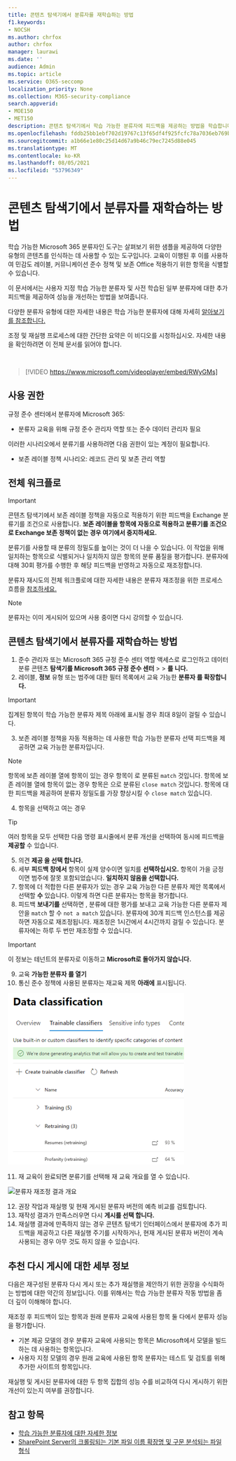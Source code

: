 ```yaml
---
title: 콘텐츠 탐색기에서 분류자를 재학습하는 방법
f1.keywords:
- NOCSH
ms.author: chrfox
author: chrfox
manager: laurawi
ms.date: ''
audience: Admin
ms.topic: article
ms.service: O365-seccomp
localization_priority: None
ms.collection: M365-security-compliance
search.appverid:
- MOE150
- MET150
description: 콘텐츠 탐색기에서 학습 가능한 분류자에 피드백을 제공하는 방법을 학습합니다.
ms.openlocfilehash: fddb25bb1ebf702d19767c13f65df4f925fcfc78a7036eb769b96241b271471c
ms.sourcegitcommit: a1b66e1e80c25d14d67a9b46c79ec7245d88e045
ms.translationtype: MT
ms.contentlocale: ko-KR
ms.lasthandoff: 08/05/2021
ms.locfileid: "53796349"
---
```

# <a name="how-to-retrain-a-classifier-in-content-explorer"></a>콘텐츠 탐색기에서 분류자를 재학습하는 방법

학습 가능한 Microsoft 365 분류자인 도구는 살펴보기 위한 샘플을 제공하여 다양한 유형의 콘텐츠를 인식하는 데 사용할 수 있는 도구입니다. 교육이 이행된 후 이를 사용하여 민감도 레이블, 커뮤니케이션 준수 정책 및 보존 Office 적용하기 위한 항목을 식별할 수 있습니다.

이 문서에서는 사용자 지정 학습 가능한 분류자 및 사전 학습된 일부 분류자에 대한 추가 피드백을 제공하여 성능을 개선하는 방법을 보여줍니다.

다양한 분류자 유형에 대한 자세한 내용은 학습 가능한 분류자에 대해 자세히 [알아보기를 참조합니다.](classifier-learn-about.md)

조정 및 재실행 프로세스에 대한 간단한 요약은 이 비디오를 시청하십시오. 자세한 내용을 확인하려면 이 전체 문서를 읽어야 합니다.

</br>

> [!VIDEO https://www.microsoft.com/videoplayer/embed/RWyGMs]


## <a name="permissions"></a>사용 권한

규정 준수 센터에서 분류자에 Microsoft 365:

- 분류자 교육을 위해 규정 준수 관리자 역할 또는 준수 데이터 관리자 필요

이러한 시나리오에서 분류기를 사용하려면 다음 권한이 있는 계정이 필요합니다.

- 보존 레이블 정책 시나리오: 레코드 관리 및 보존 관리 역할 

## <a name="overall-workflow"></a>전체 워크플로

> [!IMPORTANT]
> 콘텐츠 탐색기에서 보존 레이블 정책을 자동으로 적용하기 위한 피드백을 Exchange 분류기를 조건으로 사용합니다. **보존 레이블을 항목에 자동으로 적용하고 분류기를 조건으로 Exchange 보존 정책이 없는 경우 여기에서 중지하세요.**

분류기를 사용할 때 분류의 정밀도를 높이는 것이 더 나을 수 있습니다. 이 작업을 위해 일치하는 항목으로 식별되거나 일치하지 않은 항목의 분류 품질을 평가합니다. 분류자에 대해 30회 평가를 수행한 후 해당 피드백을 반영하고 자동으로 재조정합니다.

분류자 재시도의 전체 워크플로에 대한 자세한 내용은 분류자 재조정을 위한 프로세스 흐름을 [참조하세요.](classifier-learn-about.md#retraining-classifiers)

> [!NOTE]
> 분류자는 이미 게시되어 있으며 사용 중이면 다시 강의할 수 있습니다.

## <a name="how-to-retrain-a-classifier-in-content-explorer"></a>콘텐츠 탐색기에서 분류자를 재학습하는 방법

1. 준수 관리자 또는 Microsoft 365 규정 준수 센터 역할 액세스로 로그인하고 데이터 분류 콘텐츠 **탐색기를 Microsoft 365 규정 준수 센터**  >    >  **를 니다.** 
2. 레이블, **정보** 유형 또는 범주에 대한 필터 목록에서 교육 가능한 **분류자 를 확장합니다.**

> [!IMPORTANT]
> 집계된 항목이 학습 가능한 분류자 제목 아래에 표시될 경우 최대 8일이 걸릴 수 있습니다.

3. 보존 레이블 정책을 자동 적용하는 데 사용한 학습 가능한 분류자 선택 피드백을 제공하면 교육 가능한 분류자입니다.

> [!NOTE]
> 항목에 보존 레이블 열에  항목이 있는 경우 항목이 로 분류된 `match` 것입니다.  항목에 보존 레이블 열에 항목이  없는 경우 항목은 으로 분류된 `close match` 것입니다. 항목에 대한 피드백을 제공하여 분류자 정밀도를 가장 향상시킬 수 `close match` 있습니다. 

4. 항목을 선택하고 여는 경우
 
 > [!TIP]
> 여러 항목을 모두 선택한 다음 명령 표시줄에서 분류 개선을 선택하여 동시에 피드백을 **제공할** 수 있습니다.

5. 의견 **제공 을 선택 합니다.**
6. 세부 **피드백 창에서** 항목이 실제 양수이면 일치를 **선택하십시오.**  항목이 가을 긍정이면 범주에 잘못 포함되었습니다. **일치하지 않음을 선택합니다.**
7. 항목에 더 적합한 다른 분류자가 있는 경우 교육 가능한 다른 분류자 제안 목록에서 선택할 **수** 있습니다. 이렇게 하면 다른 분류자는 항목을 평가합니다.
8. 피드백 **보내기를** 선택하면 , 분류에 대한 평가를 보내고 교육 가능한 다른 분류자 제안을 `match` 할 수 `not a match` 있습니다. 분류자에 30개 피드백 인스턴스를 제공하면 자동으로 재조정됩니다. 재조정은 1시간에서 4시간까지 걸릴 수 있습니다. 분류자에는 하루 두 번만 재조정할 수 있습니다.

> [!IMPORTANT]
> 이 정보는 테넌트의 분류자로 이동하고 **Microsoft로 돌아가지 않습니다.**

9. 교육 **가능한 분류자 를 열기**
10. 통신 준수 정책에 사용된 분류자는 재교육 제목 **아래에** 표시됩니다.

![재조정 상태의 분류자](../media/classifier-retraining.png)

11. 재 교육이 완료되면 분류기를 선택해 재 교육 개요를 열 수 있습니다.

![분류자 재조정 결과 개요](../media/classifier-retraining-overview.png)

12. 권장 작업과 재실행 및 현재 게시된 분류자 버전의 예측 비교를 검토합니다.
13. 재작성 결과가 만족스러우면 다시 **게시를 선택 합니다.**
14. 재실행 결과에 만족하지 않는 경우 콘텐츠 탐색기 인터페이스에서 분류자에 추가 피드백을 제공하고 다른 재실행 주기를 시작하거나, 현재 게시된 분류자 버전이 계속 사용되는 경우 아무 것도 하지 않을 수 있습니다. 

## <a name="details-on-republishing-recommendations"></a>추천 다시 게시에 대한 세부 정보

다음은 재구성된 분류자 다시 게시 또는 추가 재실행을 제안하기 위한 권장을 수식화하는 방법에 대한 약간의 정보입니다. 이를 위해서는 학습 가능한 분류자 작동 방법을 좀 더 깊이 이해해야 합니다.

재조정 후 피드백이 있는 항목과 원래 분류자 교육에 사용된 항목 둘 다에서 분류자 성능을 평가합니다. 

- 기본 제공 모델의 경우 분류자 교육에 사용되는 항목은 Microsoft에서 모델을 빌드하는 데 사용하는 항목입니다.
- 사용자 지정 모델의 경우 원래 교육에 사용된 항목 분류자는 테스트 및 검토를 위해 추가한 사이트의 항목입니다.

재실행 및 게시된 분류자에 대한 두 항목 집합의 성능 수를 비교하여 다시 게시하기 위한 개선이 있는지 여부를 권장합니다. 

## <a name="see-also"></a>참고 항목

- [학습 가능한 분류자에 대한 자세한 정보](classifier-learn-about.md)
- [SharePoint Server의 크롤링되는 기본 파일 이름 확장명 및 구문 분석되는 파일 형식](/sharepoint/technical-reference/default-crawled-file-name-extensions-and-parsed-file-types)